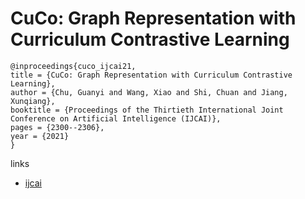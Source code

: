 # CuCo: Graph Representation with Curriculum Contrastive Learning

```
@inproceedings{cuco_ijcai21,
title = {CuCo: Graph Representation with Curriculum Contrastive Learning},
author = {Chu, Guanyi and Wang, Xiao and Shi, Chuan and Jiang, Xunqiang},
booktitle = {Proceedings of the Thirtieth International Joint Conference on Artificial Intelligence (IJCAI)},
pages = {2300--2306},
year = {2021}
}
```

links
- [ijcai](https://www.ijcai.org/Proceedings/2021/317)
